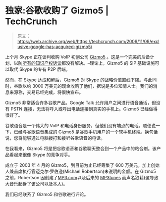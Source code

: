 # 独家:谷歌收购了 Gizmo5 | TechCrunch

> 原文：<https://web.archive.org/web/https://techcrunch.com/2009/11/09/exclusive-google-has-acquired-gizmo5/>

上个月 Skype 正在谈判收购 VoIP 初创公司 [Gizmo5](https://web.archive.org/web/20230406231755/http://gizmo5.com/) 。这是一个完美的后备计划，以防[所有的知识产权诉讼](https://web.archive.org/web/20230406231755/https://techcrunch.com/2009/10/08/the-fight-for-skype/)都没有解决。–理论上，Gizmo5 的 SIP 基础设施可以取代 Skype 的专有 P2P 后端。

然而，在 Skype 达成和解后，Gizmo5 对 Skype 的战略价值直线下降。与此同时，谷歌以约 3000 万美元的现金收购了他们，据说是多位知情人士。我们的消息来源称，交易已经完成，将很快宣布。

Gizmo5 非常适合许多谷歌产品。Google Talk 允许用户之间进行语音通话，但没有 PSTN 连接，无法将呼入或呼出电话连接到真实的手机上。Gizmo5 已经做得很好了。

谷歌语音是一个伟大的 VoIP 和电话身份服务，但他们没有端点的电话。顺便说一下，已经与谷歌语音集成的 Gizmo5 是谷歌手机用户的一个软手机终端。换句话说，您将能够通过电脑拨打和接听谷歌语音的电话。

在我看来，Gizmo5 将是把谷歌语音和谷歌聊天整合到一个产品中的粘合剂。该产品看起来很像 Skype 的竞争对手。

成立于 2003 年 4 月的 Gizmo5，到目前为止已经筹集了 600 万美元，加上创始人兼首席执行官迈克尔·罗伯逊(Michael Robertson)未说明的金额。在 Gizmo5 之前，Robertson 因创建了[MP3.com](https://web.archive.org/web/20230406231755/http://www.crunchbase.com/company/mp3-com-2)以及后来的 [MP3tunes](https://web.archive.org/web/20230406231755/http://www.crunchbase.com/company/mp3tunes) 而声名狼藉(这导致大音乐起诉了该公司以及[本人](https://web.archive.org/web/20230406231755/https://techcrunch.com/2009/11/03/mp3tunes-founder-fights-court-decision-that-could-help-music-labels-bankrupt-him/))。

我们已经联系了 Gizmo5 和谷歌进行评论。